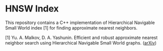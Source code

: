 # HNSW Index

This repository contains a C++ implementation of Hierarchical Navigable Small World index [1] for finding approximate nearest neighbors.

[1] Yu. A. Malkov, D. A. Yashunin. Efficient and robust approximate nearest neighbor search using Hierarchical Navigable Small World graphs. ([arXiv](https://arxiv.org/abs/1603.09320))
